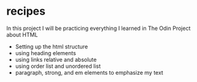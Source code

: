 # recipes
In this project I will be practicing everything I learned in The Odin Project about HTML
- Setting up the html structure
- using heading elements
- using links relative and absolute
- using order list and unordered list
- paragraph, strong, and em elements to emphasize my text